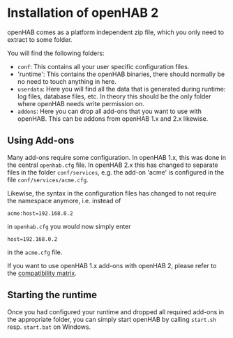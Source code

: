 # Installation of openHAB 2

openHAB comes as a platform independent zip file, which you only need to extract to some folder.

You will find the following folders:
 - `conf`: This contains all your user specific configuration files.
 - 'runtime': This contains the openHAB binaries, there should normally be no need to touch anything in here.
 - `userdata`: Here you will find all the data that is generated during runtime: log files, database files, etc. In theory this should be the only folder where openHAB needs write permission on.
 - `addons`: Here you can drop all add-ons that you want to use with openHAB. This can be addons from openHAB 1.x and 2.x likewise.
 
 ## Using Add-ons
 
 Many add-ons require some configuration. In openHAB 1.x, this was done in the central `openhab.cfg` file. In openHAB 2.x this has changed to separate files in the folder `conf/services`, e.g. the add-on 'acme' is configured in the file `conf/services/acme.cfg`.
 
Likewise, the syntax in the configuration files has changed to not require the namespace anymore, i.e. instead of
```
acme:host=192.168.0.2
```
in `openhab.cfg` you would now simply enter
```
host=192.168.0.2
```
in the `acme.cfg` file.

If you want to use openHAB 1.x add-ons with openHAB 2, please refer to the [compatibility matrix](compatibility.md).

## Starting the runtime

Once you had configured your runtime and dropped all required add-ons in the appropriate folder, you can simply start openHAB by calling `start.sh` resp. `start.bat` on Windows.
 